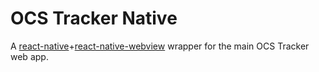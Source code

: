 # OCS Tracker Native

A [react-native](https://facebook.github.io/react-native)+[react-native-webview](https://github.com/react-native-community/react-native-webview) wrapper for the main OCS Tracker web app.
